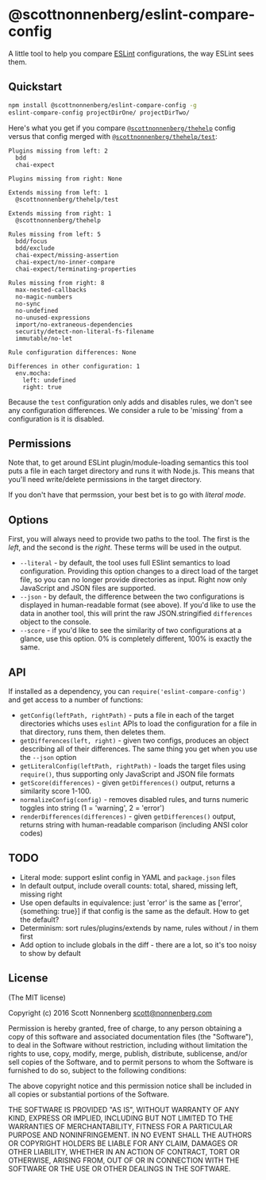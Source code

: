 # @scottnonnenberg/eslint-compare-config

A little tool to help you compare [ESLint](http://eslint.org/) configurations, the way ESLint sees them.

## Quickstart

```bash
npm install @scottnonnenberg/eslint-compare-config -g
eslint-compare-config projectDirOne/ projectDirTwo/
```

Here's what you get if you compare [`@scottnonnenberg/thehelp`](https://github.com/scottnonnenberg/eslint-config-thehelp) config versus that config merged with [`@scottnonnenberg/thehelp/test`](https://github.com/scottnonnenberg/eslint-config-thehelp#configurations-in-this-project):

```
Plugins missing from left: 2
  bdd
  chai-expect

Plugins missing from right: None

Extends missing from left: 1
  @scottnonnenberg/thehelp/test

Extends missing from right: 1
  @scottnonnenberg/thehelp

Rules missing from left: 5
  bdd/focus
  bdd/exclude
  chai-expect/missing-assertion
  chai-expect/no-inner-compare
  chai-expect/terminating-properties

Rules missing from right: 8
  max-nested-callbacks
  no-magic-numbers
  no-sync
  no-undefined
  no-unused-expressions
  import/no-extraneous-dependencies
  security/detect-non-literal-fs-filename
  immutable/no-let

Rule configuration differences: None

Differences in other configuration: 1
  env.mocha:
    left: undefined
    right: true
```

Because the `test` configuration only adds and disables rules, we don't see any configuration differences. We consider a rule to be 'missing' from a configuration is it is disabled.

## Permissions

Note that, to get around ESLint plugin/module-loading semantics this tool puts a file in each target directory and runs it with Node.js. This means that you'll need write/delete permissions in the target directory.

If you don't have that permssion, your best bet is to go with _literal mode_.

## Options

First, you will always need to provide two paths to the tool. The first is the _left_, and the second is the _right_. These terms will be used in the output.

- `--literal` - by default, the tool uses full ESlint semantics to load configuration. Providing this option changes to a direct load of the target file, so you can no longer provide directories as input. Right now only JavaScript and JSON files are supported.
- `--json` - by default, the difference between the two configurations is displayed in human-readable format (see above). If you'd like to use the data in another tool, this will print the raw JSON.stringified `differences` object to the console.
- `--score` - if you'd like to see the similarity of two configurations at a glance, use this option. 0% is completely different, 100% is exactly the same.

## API

If installed as a dependency, you can `require('eslint-compare-config')` and get access to a number of functions:

- `getConfig(leftPath, rightPath)` - puts a file in each of the target directories whichs uses `eslint` APIs to load the configuration for a file in that directory, runs them, then deletes them.
- `getDifferences(left, right)` - given two configs, produces an object describing all of their differences. The same thing you get when you use the `--json` option
- `getLiteralConfig(leftPath, rightPath)` - loads the target files using `require()`, thus supporting only JavaScript and JSON file formats
- `getScore(differences)` - given `getDifferences()` output, returns a similarity score 1-100.
- `normalizeConfig(config)` - removes disabled rules, and turns numeric toggles into string (1 = 'warning', 2 = 'error')
- `renderDifferences(differences)` - given `getDifferences()` output, returns string with human-readable comparison (including ANSI color codes)

## TODO

- Literal mode: support eslint config in YAML and `package.json` files
- In default output, include overall counts: total, shared, missing left, missing right
- Use open defaults in equivalence: just 'error' is the same as ['error', {something: true}] if that config is the same as the default. How to get the default?
- Determinism: sort rules/plugins/extends by name, rules without / in them first
- Add option to include globals in the diff - there are a lot, so it's too noisy to show by default

## License

(The MIT license)

Copyright (c) 2016 Scott Nonnenberg <scott@nonnenberg.com>

Permission is hereby granted, free of charge, to any person obtaining a copy of this software and
associated documentation files (the "Software"), to deal in the Software without restriction,
including without limitation the rights to use, copy, modify, merge, publish, distribute,
sublicense, and/or sell copies of the Software, and to permit persons to whom the Software is
furnished to do so, subject to the following conditions:

The above copyright notice and this permission notice shall be included in all copies or
substantial portions of the Software.

THE SOFTWARE IS PROVIDED "AS IS", WITHOUT WARRANTY OF ANY KIND, EXPRESS OR IMPLIED, INCLUDING BUT
NOT LIMITED TO THE WARRANTIES OF MERCHANTABILITY, FITNESS FOR A PARTICULAR PURPOSE AND
NONINFRINGEMENT. IN NO EVENT SHALL THE AUTHORS OR COPYRIGHT HOLDERS BE LIABLE FOR ANY CLAIM,
DAMAGES OR OTHER LIABILITY, WHETHER IN AN ACTION OF CONTRACT, TORT OR OTHERWISE, ARISING FROM, OUT
OF OR IN CONNECTION WITH THE SOFTWARE OR THE USE OR OTHER DEALINGS IN THE SOFTWARE.
